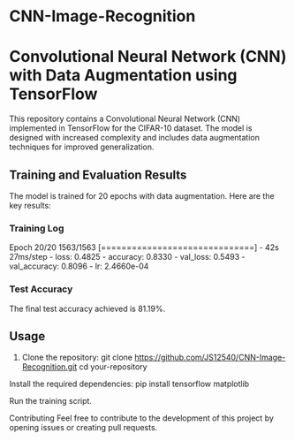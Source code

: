 # CNN-Image-Recognition

# Convolutional Neural Network (CNN) with Data Augmentation using TensorFlow

This repository contains a Convolutional Neural Network (CNN) implemented in TensorFlow for the CIFAR-10 dataset. The model is designed with increased complexity and includes data augmentation techniques for improved generalization.

## Training and Evaluation Results

The model is trained for 20 epochs with data augmentation. Here are the key results:

### Training Log

Epoch 20/20
1563/1563 [==============================] - 42s 27ms/step - loss: 0.4825 - accuracy: 0.8330 - val_loss: 0.5493 - val_accuracy: 0.8096 - lr: 2.4660e-04


### Test Accuracy

The final test accuracy achieved is 81.19%.

## Usage

1. Clone the repository:
   git clone https://github.com/JS12540/CNN-Image-Recognition.git
   cd your-repository
   
Install the required dependencies:
pip install tensorflow matplotlib

Run the training script.

Contributing
Feel free to contribute to the development of this project by opening issues or creating pull requests.
